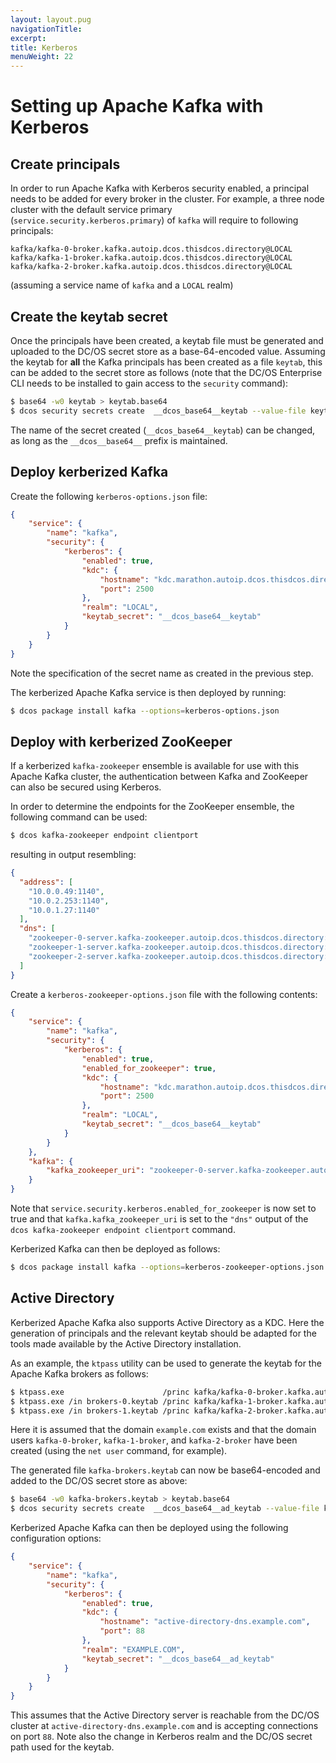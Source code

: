 ```yaml
---
layout: layout.pug
navigationTitle:
excerpt:
title: Kerberos
menuWeight: 22
---
```


# Setting up Apache Kafka with Kerberos

## Create principals

In order to run Apache Kafka with Kerberos security enabled, a principal needs to be added for every broker in the cluster. For example, a three node cluster with the default service primary (`service.security.kerberos.primary`) of `kafka` will require to following principals:
```
kafka/kafka-0-broker.kafka.autoip.dcos.thisdcos.directory@LOCAL
kafka/kafka-1-broker.kafka.autoip.dcos.thisdcos.directory@LOCAL
kafka/kafka-2-broker.kafka.autoip.dcos.thisdcos.directory@LOCAL
```
(assuming a service name of `kafka` and a `LOCAL` realm)

## Create the keytab secret

Once the principals have been created, a keytab file must be generated and uploaded to the DC/OS secret store as a base-64-encoded value. Assuming the keytab for **all** the Kafka principals has been created as a file `keytab`, this can be added to the secret store as follows (note that the DC/OS Enterprise CLI needs to be installed to gain access to the `security` command):
```bash
$ base64 -w0 keytab > keytab.base64
$ dcos security secrets create  __dcos_base64__keytab --value-file keytab.base64
```

The name of the secret created (`__dcos_base64__keytab`) can be changed, as long as the `__dcos__base64__` prefix is maintained.

## Deploy kerberized Kafka

Create the following `kerberos-options.json` file:
```json
{
    "service": {
        "name": "kafka",
        "security": {
            "kerberos": {
                "enabled": true,
                "kdc": {
                    "hostname": "kdc.marathon.autoip.dcos.thisdcos.directory",
                    "port": 2500
                },
                "realm": "LOCAL",
                "keytab_secret": "__dcos_base64__keytab"
            }
        }
    }
}
```
Note the specification of the secret name as created in the previous step.

The kerberized Apache Kafka service is then deployed by running:
```bash
$ dcos package install kafka --options=kerberos-options.json
```

## Deploy with kerberized ZooKeeper

If a kerberized `kafka-zookeeper` ensemble is available for use with this Apache Kafka cluster, the authentication between Kafka and ZooKeeper can also be secured using Kerberos.

In order to determine the endpoints for the ZooKeeper ensemble, the following command can be used:
```bash
$ dcos kafka-zookeeper endpoint clientport
```
resulting in output resembling:
```json
{
  "address": [
    "10.0.0.49:1140",
    "10.0.2.253:1140",
    "10.0.1.27:1140"
  ],
  "dns": [
    "zookeeper-0-server.kafka-zookeeper.autoip.dcos.thisdcos.directory:1140",
    "zookeeper-1-server.kafka-zookeeper.autoip.dcos.thisdcos.directory:1140",
    "zookeeper-2-server.kafka-zookeeper.autoip.dcos.thisdcos.directory:1140"
  ]
}
```

Create a `kerberos-zookeeper-options.json` file with the following contents:
```json
{
    "service": {
        "name": "kafka",
        "security": {
            "kerberos": {
                "enabled": true,
                "enabled_for_zookeeper": true,
                "kdc": {
                    "hostname": "kdc.marathon.autoip.dcos.thisdcos.directory",
                    "port": 2500
                },
                "realm": "LOCAL",
                "keytab_secret": "__dcos_base64__keytab"
            }
        }
    },
    "kafka": {
        "kafka_zookeeper_uri": "zookeeper-0-server.kafka-zookeeper.autoip.dcos.thisdcos.directory:1140,zookeeper-1-server.kafka-zookeeper.autoip.dcos.thisdcos.directory:1140,zookeeper-2-server.kafka-zookeeper.autoip.dcos.thisdcos.directory:1140"
    }
}
```
Note that `service.security.kerberos.enabled_for_zookeeper` is now set to true and that `kafka.kafka_zookeeper_uri` is set to the `"dns"` output of the `dcos kafka-zookeeper endpoint clientport` command.

Kerberized Kafka can then be deployed as follows:
```bash
$ dcos package install kafka --options=kerberos-zookeeper-options.json
```

## Active Directory

Kerberized Apache Kafka also supports Active Directory as a KDC. Here the generation of principals and the relevant keytab should be adapted for the tools made available by the Active Directory installation.

As an example, the `ktpass` utility can be used to generate the keytab for the Apache Kafka brokers as follows:
```bash
$ ktpass.exe                      /princ kafka/kafka-0-broker.kafka.autoip.dcos.thisdcos.directory@EXAMPLE.COM /mapuser kafka-0-broker@example.com /ptype KRB5_NT_PRINCIPAL +rndPass /out brokers-0.keytab
$ ktpass.exe /in brokers-0.keytab /princ kafka/kafka-1-broker.kafka.autoip.dcos.thisdcos.directory@EXAMPLE.COM /mapuser kafka-1-broker@example.com /ptype KRB5_NT_PRINCIPAL +rndPass /out brokers-1.keytab
$ ktpass.exe /in brokers-1.keytab /princ kafka/kafka-2-broker.kafka.autoip.dcos.thisdcos.directory@EXAMPLE.COM /mapuser kafka-2-broker@example.com /ptype KRB5_NT_PRINCIPAL +rndPass /out kafka-brokers.keytab
```
Here it is assumed that the domain `example.com` exists and that the domain users `kafka-0-broker`, `kafka-1-broker`, and `kafka-2-broker` have been created (using the `net user` command, for example).

The generated file `kafka-brokers.keytab` can now be base64-encoded and added to the DC/OS secret store as above:
```bash
$ base64 -w0 kafka-brokers.keytab > keytab.base64
$ dcos security secrets create  __dcos_base64__ad_keytab --value-file keytab.base64
```

Kerberized Apache Kafka can then be deployed using the following configuration options:
```json
{
    "service": {
        "name": "kafka",
        "security": {
            "kerberos": {
                "enabled": true,
                "kdc": {
                    "hostname": "active-directory-dns.example.com",
                    "port": 88
                },
                "realm": "EXAMPLE.COM",
                "keytab_secret": "__dcos_base64__ad_keytab"
            }
        }
    }
}
```
This assumes that the Active Directory server is reachable from the DC/OS cluster at `active-directory-dns.example.com` and is accepting connections on port `88`. Note also the change in Kerberos realm and the DC/OS secret path used for the keytab.

